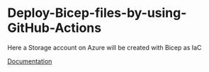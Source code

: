 # Deploy-Bicep-files-by-using-GitHub-Actions

Here a Storage account on Azure will be created with Bicep as IaC

[Documentation](https://bookstack.ops100.cloud/books/cloud-azure/page/deploy-bicep-files-by-using-github-actions)
